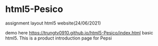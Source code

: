 # html5-Pesico
assignment layout html5 website(24/06/2021)

demo here https://trungtv0910.github.io/html5-Pesico/index.html
basic html5. 
This is a product introduction page for Pepsi
